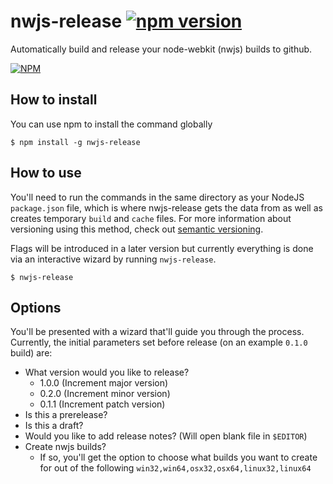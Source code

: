 # nwjs-release [![npm version](https://badge.fury.io/js/nwjs-release.svg)](http://badge.fury.io/js/nwjs-release)

Automatically build and release your node-webkit (nwjs) builds to github.

[![NPM](https://nodei.co/npm/nwjs-release.png?downloads=true&downloadRank=true&stars=true)](https://nodei.co/npm/nwjs-release/)

## How to install
You can use npm to install the command globally

```console
$ npm install -g nwjs-release
```

## How to use
You'll need to run the commands in the same directory as your NodeJS `package.json` file, which is where nwjs-release gets the data from as well as creates temporary `build` and `cache` files. For more information about versioning using this method, check out [semantic versioning](http://semver.org).

Flags will be introduced in a later version but currently everything is done via an interactive wizard by running `nwjs-release`.

```console
$ nwjs-release
```

## Options
You'll be presented with a wizard that'll guide you through the process. Currently, the initial parameters set before release (on an example `0.1.0` build) are:

* What version would you like to release?
    * 1.0.0 (Increment major version)
    * 0.2.0 (Increment minor version)
    * 0.1.1 (Increment patch version)
* Is this a prerelease?
* Is this a draft?
* Would you like to add release notes? (Will open blank file in `$EDITOR`)
* Create nwjs builds?
    * If so, you'll get the option to choose what builds you want to create for out of the following `win32,win64,osx32,osx64,linux32,linux64`
